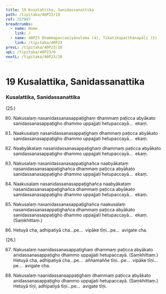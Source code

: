 ```yaml
---
title: 19 Kusalattika, Sanidassanattika
path: /tipitaka/40P23/19
ref: 257997
breadcrumbs:
  - name: Home
    link: /
  - name: 40P23 Dhammapaccanīyānuloma (4), Tikatikapaṭṭhānapāḷi (5)
    link: /tipitaka/40P23
prevL: /tipitaka/40P23/18
upL: /tipitaka/40P23/0
nextL: /tipitaka/40P23/20
---
```


# 19 Kusalattika, Sanidassanattika

### Kusalattika, Sanidassanattika

(25.)

80. Nakusalaṃ nasanidassanasappaṭighaṃ dhammaṃ paṭicca abyākato sanidassanasappaṭigho dhammo uppajjati hetupaccayā…  ekaṃ.

81. Naakusalaṃ nasanidassanasappaṭighaṃ dhammaṃ paṭicca abyākato sanidassanasappaṭigho dhammo uppajjati hetupaccayā…  ekaṃ.

82. Naabyākataṃ nasanidassanasappaṭighaṃ dhammaṃ paṭicca abyākato sanidassanasappaṭigho dhammo uppajjati hetupaccayā…  ekaṃ.

83. Nakusalaṃ nasanidassanasappaṭighañca naabyākataṃ nasanidassanasappaṭighañca dhammaṃ paṭicca abyākato sanidassanasappaṭigho dhammo uppajjati hetupaccayā…  ekaṃ.

84. Naakusalaṃ nasanidassanasappaṭighañca naabyākataṃ nasanidassanasappaṭighañca dhammaṃ paṭicca abyākato sanidassanasappaṭigho dhammo uppajjati hetupaccayā…  ekaṃ.

85. Nakusalaṃ nasanidassanasappaṭighañca naakusalaṃ nasanidassanasappaṭighañca dhammaṃ paṭicca abyākato sanidassanasappaṭigho dhammo uppajjati hetupaccayā…  ekaṃ. (Saṃkhittaṃ.)

86. Hetuyā cha, adhipatiyā cha…pe…  vipāke tīṇi…pe…  avigate cha.

(26.)

87. Nakusalaṃ naanidassanasappaṭighaṃ dhammaṃ paṭicca abyākato anidassanasappaṭigho dhammo uppajjati hetupaccayā. (Saṃkhittaṃ.) Hetuyā cha, adhipatiyā cha…pe…  aññamaññe tīṇi…pe…  vipāke tīṇi…pe…  avigate cha.

88. Nakusalaṃ naanidassanaappaṭighaṃ dhammaṃ paṭicca abyākato anidassanasappaṭigho dhammo uppajjati hetupaccayā. (Saṃkhittaṃ.) Hetuyā tīṇi, adhipatiyā tīṇi…pe…  avigate tīṇi.


